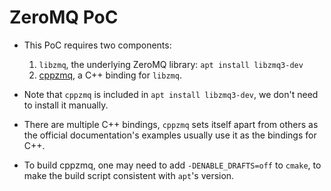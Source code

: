 # ZeroMQ PoC

* This PoC requires two components:
  1. `libzmq`, the underlying ZeroMQ library: `apt install libzmq3-dev`
  1. [cppzmq](https://github.com/zeromq/cppzmq), a C++ binding for `libzmq`.

* Note that `cppzmq` is included in `apt install libzmq3-dev`, we don't need
to install it manually.

* There are multiple C++ bindings, `cppzmq` sets itself apart from others
as the official documentation's examples usually use it as the bindings
for C++.

* To build cppzmq, one may need to add `-DENABLE_DRAFTS=off` to `cmake`, to
make the build script consistent with `apt`'s version.